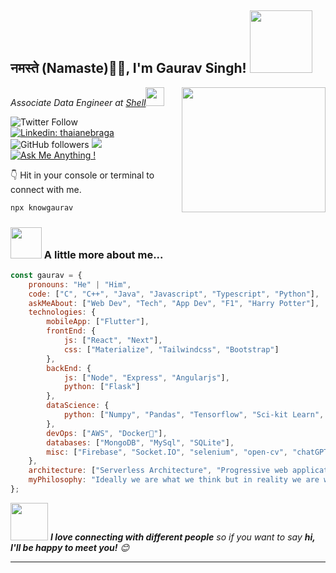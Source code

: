 <h2>नमस्ते (Namaste)🙏🏻, I'm Gaurav Singh! <img src="https://media.giphy.com/media/OcCRxYryNrVaBbaUSs/giphy.gif" width="100"></h2>
<img align='right' src="https://media.giphy.com/media/M9gbBd9nbDrOTu1Mqx/giphy.gif" width="230" height="200">
<p><em>Associate Data Engineer at <a href="http://www.shell.com">Shell</a><img src="https://media.giphy.com/media/WUlplcMpOCEmTGBtBW/giphy.gif" width="30"> 
</em></p>


![Twitter Follow](https://img.shields.io/twitter/follow/knowgaurav01?label=Follow)
[![Linkedin: thaianebraga](https://img.shields.io/badge/-Gaurav-blue?style=flat-square&logo=Linkedin&logoColor=white&link=https://linkedin.com/in/knowgaurav/)](https://linkedin.com/in/knowgaurav/)
![GitHub followers](https://img.shields.io/github/followers/knowgaurav?label=Follow&style=social)
![](https://komarev.com/ghpvc/?username=knowgaurav&color=blue)
[![Ask Me Anything !](https://img.shields.io/badge/Ask%20me-anything-1abc9c.svg)](https://gitHub.com/knowgaurav/ama)


👇 Hit in your console or terminal to connect with me.


```bash
npx knowgaurav
```


### <img src="https://media.giphy.com/media/VgCDAzcKvsR6OM0uWg/giphy.gif" width="50"> A little more about me...  

```javascript
const gaurav = {
    pronouns: "He" | "Him",
    code: ["C", "C++", "Java", "Javascript", "Typescript", "Python"],
    askMeAbout: ["Web Dev", "Tech", "App Dev", "F1", "Harry Potter"],
    technologies: {
        mobileApp: ["Flutter"],
        frontEnd: {
            js: ["React", "Next"],
            css: ["Materialize", "Tailwindcss", "Bootstrap"]
        },
        backEnd: {
            js: ["Node", "Express", "Angularjs"],
            python: ["Flask"]
        },
        dataScience: {
            python: ["Numpy", "Pandas", "Tensorflow", "Sci-kit Learn", "Matplotlib", "Seaborn"]
        },
        devOps: ["AWS", "Docker🐳"],
        databases: ["MongoDB", "MySql", "SQLite"],
        misc: ["Firebase", "Socket.IO", "selenium", "open-cv", "chatGPT"]
    },
    architecture: ["Serverless Architecture", "Progressive web applications", "Single page applications"],
    myPhilosophy: "Ideally we are what we think but in reality we are what we do."
};
```

<img src="https://media.giphy.com/media/LnQjpWaON8nhr21vNW/giphy.gif" width="60"> <em><b>I love connecting with different people</b> so if you want to say <b>hi, I'll be happy to meet you!</b> 😊</em>

---
